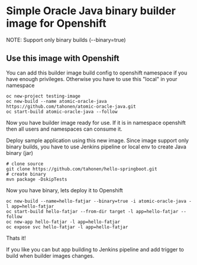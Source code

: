 # Simple Oracle Java binary builder image for Openshift

NOTE: Support only binary builds (--binary=true)

## Use this image with Openshift

You can add this builder image build config to openshift namespace if you have enough privileges. Otherwise you have to use this "local" in your namespace

```
oc new-project testing-image
oc new-build --name atomic-oracle-java https://github.com/tahonen/atomic-oracle-java.git
oc start-build atomic-oracle-java --follow
```

Now you have builder image ready for use. If it is in namespace openshift then all users and namespaces can consume it.

Deploy sample application using this new image. Since image support only binary builds, you have to use Jenkins pipeline or local env to create Java binary (jar)

```
# clone source
git clone https://github.com/tahonen/hello-springboot.git
# create binary
mvn package -DskipTests
```
Now you have binary, lets deploy it to Openshift

```
oc new-build --name=hello-fatjar --binary=true -i atomic-oracle-java -l app=hello-fatjar
oc start-build hello-fatjar --from-dir target -l app=hello-fatjar --follow
oc new-app hello-fatjar -l app=hello-fatjar
oc expose svc hello-fatjar -l app=hello-fatjar
```

Thats it!

If you like you can but app building to Jenkins pipeline and add trigger to build when builder images changes.

